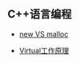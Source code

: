 ## C++语言编程

* [new VS malloc](https://github.com/AngryHacker/Rookie-Note/blob/master/CPlusPlus-Program/new_vs_malloc.md)

* [Virtual工作原理](https://github.com/AngryHacker/Rookie-Note/blob/master/CPlusPlus-Program/virtual_function_in_c++.md)


